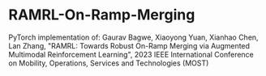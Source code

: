 # RAMRL-On-Ramp-Merging
PyTorch implementation of: Gaurav Bagwe,  Xiaoyong Yuan, Xianhao Chen, Lan Zhang, "RAMRL: Towards Robust On-Ramp Merging via Augmented Multimodal Reinforcement Learning", 2023 IEEE International Conference on Mobility, Operations, Services and Technologies (MOST)
 
